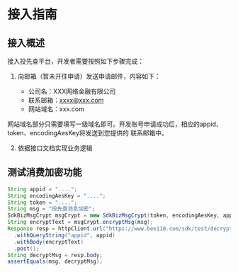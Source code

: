 # 接入指南

## 接入概述

接入投先查平台，开发者需要按照如下步骤完成：

1. 向邮箱（暂未开往申请）发送申请邮件，内容如下：
    
    - 公司名：XXX网络金融有限公司
    - 联系邮箱：xxxx@xxx.com
    - 网站域名：xxx.com

网站域名部分只需要填写一级域名即可。开发账号申请成功后，相应的appid、token、encodingAesKey将发送到您提供的
联系邮箱中。

2. 依据接口文档实现业务逻辑

## 测试消费加密功能

```java
String appid = "....";
String encodingAesKey = "....";
String token = "....";
String msg = "投先查消息加密";
SdkBizMsgCrypt msgCrypt = new SdkBizMsgCrypt(token, encodingAesKey, appid);
String encryptText = msgCrypt.encryptMsg(msg);
Response resp = httpClient.url("https://www.bee110.com/sdk/test/decrypt")
  .withQueryString("appid", appid)
  .withBody(encryptText)
  .post();
String decryptMsg = resp.body;
assertEquals(msg, decryptMsg);
```
